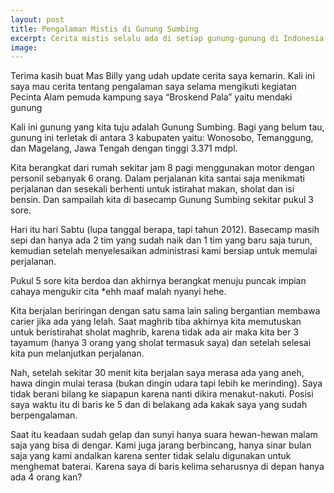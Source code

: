 ```yaml
---
layout: post
title: Pengalaman Mistis di Gunung Sumbing
excerpt: Cerita mistis selalu ada di setiap gunung-gunung di Indonesia.
image: 
---
```

Terima kasih buat Mas Billy yang udah update cerita saya kemarin. Kali ini saya mau cerita tentang pengalaman saya selama mengikuti kegiatan Pecinta Alam pemuda kampung saya “Broskend Pala” yaitu mendaki gunung

Kali ini gunung yang kita tuju adalah Gunung Sumbing. Bagi yang belum tau, gunung ini terletak di antara 3 kabupaten yaitu: Wonosobo, Temanggung, dan Magelang, Jawa Tengah dengan tinggi 3.371 mdpl.

Kita berangkat dari rumah sekitar jam 8 pagi menggunakan motor dengan personil sebanyak 6 orang. Dalam perjalanan kita santai saja menikmati perjalanan dan sesekali berhenti untuk istirahat makan, sholat dan isi bensin. Dan sampailah kita di basecamp Gunung Sumbing sekitar pukul 3 sore.

Hari itu hari Sabtu (lupa tanggal berapa, tapi tahun 2012). Basecamp masih sepi dan hanya ada 2 tim yang sudah naik dan 1 tim yang baru saja turun, kemudian setelah menyelesaikan administrasi kami bersiap untuk memulai perjalanan.

Pukul 5 sore kita berdoa dan akhirnya berangkat menuju puncak impian cahaya mengukir cita *ehh maaf malah nyanyi hehe.

Kita berjalan beriringan dengan satu sama lain saling bergantian membawa carier jika ada yang lelah. Saat maghrib tiba akhirnya kita memutuskan untuk beristirahat sholat maghrib, karena tidak ada air maka kita ber 3 tayamum (hanya 3 orang yang sholat termasuk saya) dan setelah selesai kita pun melanjutkan perjalanan.

Nah, setelah sekitar 30 menit kita berjalan saya merasa ada yang aneh, hawa dingin mulai terasa (bukan dingin udara tapi lebih ke merinding). Saya tidak berani bilang ke siapapun karena nanti dikira menakut-nakuti. Posisi saya waktu itu di baris ke 5 dan di belakang ada kakak saya yang sudah berpengalaman.

Saat itu keadaan sudah gelap dan sunyi hanya suara hewan-hewan malam saja yang bisa di dengar. Kami juga jarang berbincang, hanya sinar bulan saja yang kami andalkan karena senter tidak selalu digunakan untuk menghemat baterai. Karena saya di baris kelima seharusnya di depan hanya ada 4 orang kan?
